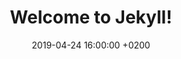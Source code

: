 ---
layout: post
title:  "Welcome to Jekyll!"
date:   2019-04-24 16:00:00 +0200
categories: dev
background: '/img/info.png'
---
